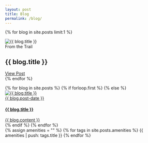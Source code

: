 ```yaml
---
layout: post
title: Blog
permalink: /blog/
---
```

{% for blog in site.posts limit:1 %}
    <div class="full-width">
    	<img class="full-back" src="{{ blog.image_path }}" alt="{{ blog.title }}" />
    	<div class="grad-back">
    		<div>From the Trail</div>
    		<h2>{{ blog.title }}</h2>
    		<a href="{{ blog.permalink }}">View Post</a>
    	</div>
    </div>
{% endfor %}
<section class="main">
	{% for blog in site.posts %}
	    {% if forloop.first %}
	    	<!-- Skips first because we've already done it -->
	    {% else %}
			<a href="{{ blog.permalink }}">
	        	<img src="{{ blog.image_path }}" alt="{{ blog.title }}" />
	    		<div class="post-date">{{ blog.post-date }}</div>
	    		<h4>{{ blog.title }}</h4>
	    		<div class="post-info">{{ blog.content }}</div>
	    	</a>
	    {% endif %}
	{% endfor %}
</section>
<section class="side-column">
	{% assign amenities = "" %}
	{% for tags in site.posts.amenities %}
		{{ amenities | push: tags.title }}
	{% endfor %}
</section>